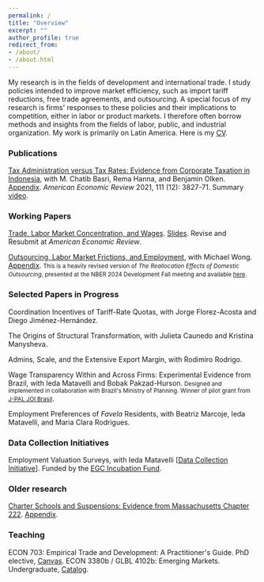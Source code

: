 ```yaml
---
permalink: /
title: "Overview"
excerpt: ""
author_profile: true
redirect_from: 
- /about/
- /about.html
---
```


My research is in the fields of development and international trade. I study policies intended to improve market efficiency, such as import tariff reductions, free trade agreements, and outsourcing. A special focus of my research is firms' responses to these policies and their implications to competition, either in labor or product markets. I therefore often borrow methods and insights from the fields of labor, public, and industrial organization. My work is primarily on Latin America. Here is my <a href="https://mayarapfs.github.io/files/Mayara_Felix_CV_Spring_2025.pdf" target="_blank">CV</a>.

### Publications

<a href="https://mayarapfs.github.io/papers/MTO_ms_AER.pdf" target="_blank">Tax Administration versus Tax Rates: Evidence from Corporate Taxation in Indonesia</a>, with M. Chatib Basri, Rema Hanna, and Benjamin Olken. <a href="https://mayarapfs.github.io/papers/MTO_appendix.pdf" target="_blank">Appendix</a>. <em>American Economic Review </em> 2021, 111 (12): 3827-71. Summary <a href="https://www.youtube.com/watch?v=g7uTn51kI14" target="_blank">video</a>.

### Working Papers

<a href="https://mayarapfs.github.io/papers/Felix_JMP.pdf" target="_blank">Trade, Labor Market Concentration, and Wages</a>. <a href="https://mayarapfs.github.io/papers/JMP_slides.pdf" target="_blank">Slides</a>. Revise and Resubmit at <em>American Economic Review</em>.

<a href="https://mayarapfs.github.io/papers/Outsourcing_main.pdf" target="_blank">Outsourcing, Labor Market Frictions, and Employment</a>, with Michael Wong. <a href="https://mayarapfs.github.io/papers/Outsourcing_appendix.pdf" target="_blank">Appendix</a>. <small> This is a heavily revised version of _The Reallocation Effects of Domestic Outsourcing_, presented at the NBER 2024 Development Fall meeting and available <a href="https://elischolar.library.yale.edu/cowles-discussion-paper-series/2827/" target="_blank">here</a></small>.


### Selected Papers in Progress

Coordination Incentives of Tariff-Rate Quotas, with Jorge Florez-Acosta and Diego Jiménez-Hernández.

The Origins of Structural Transformation, with Julieta Caunedo and Kristina Manysheva.

Admins, Scale, and the Extensive Export Margin, with Rodimiro Rodrigo.

Wage Transparency Within and Across Firms: Experimental Evidence from Brazil, with Ieda Matavelli and
Bobak Pakzad-Hurson.<small> Designed and implemented in collaboration with Brazil's Ministry of Planning. Winner of pilot grant from <a href="https://www.povertyactionlab.org/initiative-project/wage-transparency-within-and-across-firms-experimental-evidence-brazil" target="_blank">J-PAL JOI Brasil</a></small>.

Employment Preferences of _Favela_ Residents, with Beatriz Marcoje, Ieda Matavelli, and Maria Clara Rodrigues.

### Data Collection Initiatives

Employment Valuation Surveys, with Ieda Matavelli [<a href="https://mayarapfs.github.io/files/Felix, Mayara - EGC_incubation_fund_proposal.pdf" target="_blank">Data Collection Initiative</a>]. Funded by the <a href="https://egc.yale.edu/opportunities/egc-incubation-fund" target="_blank">EGC Incubation Fund</a>.

### Older research

<a href="https://mayarapfs.github.io/papers/Charters and suspensions_MS.pdf" target="_blank">Charter Schools and Suspensions: Evidence from Massachusetts Chapter 222</a>. <a href="https://mayarapfs.github.io/papers/Charters and suspensions_Appendix.pdf" target="_blank"> Appendix</a>.

### Teaching

ECON 703: Empirical Trade and Development: A Practitioner's Guide. PhD elective, <a href="https://yale.instructure.com/courses/106419"> Canvas</a>.
ECON 3380b / GLBL 4102b: Emerging Markets. Undergraduate, <a href="https://courses.yale.edu/?details&srcdb=202601&crn=21905" target="_blank"> Catalog</a>.
